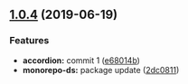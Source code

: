 <a name="1.0.4"></a>
## [1.0.4](https://github.com/MansoorBashaBellary/monorepo/compare/v1.0.3...v1.0.4) (2019-06-19)


### Features

* **accordion:** commit 1 ([e68014b](https://github.com/MansoorBashaBellary/monorepo/commit/e68014b))
* **monorepo-ds:** package update ([2dc0811](https://github.com/MansoorBashaBellary/monorepo/commit/2dc0811))



